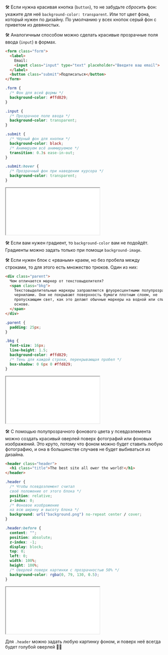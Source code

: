 🛠 Если нужна красивая кнопка (`button`), то не забудьте _сбросить_ фон: укажите для неё `background-color: transparent`. Или тот цвет фона, который нужен по дизайну. По умолчанию у всех кнопок серый фон с приветом из девяностых.

🛠 Аналогичным способом можно сделать красивые прозрачные поля ввода (`input`) в формах.

```html
<form class="form">
  <label>
    Email:
    <input class="input" type="text" placeholder="Введите ваш email">
  </label>
  <button class="submit">Подписаться</button>
</form>
```

```css
.form {
  /* Фон для всей формы */
  background-color: #ffd829;
}

.input {
  /* Прозрачное поле ввода */
  background-color: transparent;
}

.submit {
  /* Чёрный фон для кнопки */
  background-color: black;
  /* Анимируем всё анимируемое */
  transition: 0.3s ease-in-out;
}

.submit:hover {
  /* Прозрачный фон при наведении курсора */
  background-color: transparent;
}
```

<iframe title="Форма" src="../demos/form.html"></iframe>

🛠 Если вам нужен градиент, то `background-color` вам не подойдёт. Градиенты можно задать только при помощи `background-image`.

🛠 Если нужен блок с «рваным» краем, но без пробела между строками, то для этого есть множество трюков. Один из них:

```html
<div class="parent">
  Чем отличается маркер от текстовыделителя?
  <span class="bkg">
    Текстовыделительные маркеры заправляются флуоресцентными полупрозрачными
    чернилами. Они не покрывают поверхность бумаги плотным слоем, не
    пропускающим свет, как это делают обычные маркеры на водной или спиртовой
    основе.
  </span>
</div>
```

```css
.parent {
  padding: 25px;
}

.bkg {
  font-size: 16px;
  line-height: 1.5;
  background-color: #ffd829;
  /* Тень для каждой строки, перекрывающая пробел */
  box-shadow: 0 6px 0 #ffd829;
}
```

<iframe title="Блок с рваным краем, но без пробела" src="../demos/shadow.html"></iframe>

🛠 С помощью полупрозрачного фонового цвета у псевдоэлемента можно создать красивый оверлей поверх фотографий или фоновых изображений. Это круто, потому что фоном можно будет ставить любую фотографию, и она в большинстве случаев не будет выбиваться из дизайна.

```html
<header class="header">
  <h1 class="title">The best site all ower the world!</h1>
</header>
```

```css
.header {
  /* Чтобы псевдоэлемент считал
  своё положение от этого блока */
  position: relative;
  z-index: 0;
  /* Фоновое изображение
  на всю ширину и высоту блока */
  background: url("background.png") no-repeat center / cover;
}

.header:before {
  content: "";
  position: absolute;
  z-index: -1;
  display: block;
  top: 0;
  left: 0;
  width: 100%;
  height: 100%;
  /* Оверлей поверх картинки с прозрачностью 50% */
  background-color: rgba(0, 79, 130, 0.5);
}
```

<iframe title="Цветная вуаль поверх блока" src="../demos/veil.html"></iframe>

Для `.header` можно задать любую картинку фоном, и поверх неё всегда будет голубой оверлей 💁‍♀️
